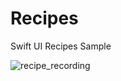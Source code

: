 # Recipes
Swift UI Recipes Sample

![recipe_recording](https://user-images.githubusercontent.com/123972077/235237795-078b0923-5e56-48ff-b2a4-41b576a7fd61.gif)
